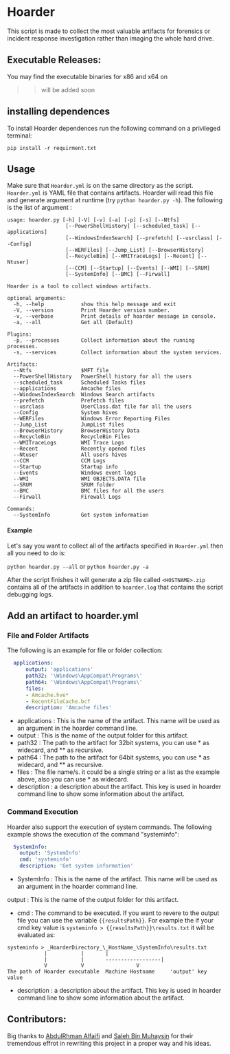 # Hoarder
This script is made to collect the most valuable artifacts for forensics or incident response investigation rather than imaging the whole hard drive.

## Executable Releases:
You may find the executable binaries for x86 and x64 on 
>> will be added soon

## installing dependences

To install Hoarder  dependences run the following command on a privileged terminal:

`pip install -r requirment.txt` 

## Usage

Make sure that `Hoarder.yml` is on the same directory as the script. `Hoarder.yml` is YAML file that contains artifacts. Hoarder will read this file and generate argument at runtime (try `python hoarder.py -h`). The following is the list of argument :

```
usage: hoarder.py [-h] [-V] [-v] [-a] [-p] [-s] [--Ntfs]
                   [--PowerShellHistory] [--scheduled_task] [--applications]
                   [--WindowsIndexSearch] [--prefetch] [--usrclass] [--Config]
                   [--WERFiles] [--Jump_List] [--BrowserHistory]
                   [--RecycleBin] [--WMITraceLogs] [--Recent] [--Ntuser]
                   [--CCM] [--Startup] [--Events] [--WMI] [--SRUM]
                   [--SystemInfo] [--BMC] [--Firwall]

Hoarder is a tool to collect windows artifacts.

optional arguments:
  -h, --help            show this help message and exit
  -V, --version         Print Hoarder version number.
  -v, --verbose         Print details of hoarder message in console.
  -a, --all             Get all (Default)

Plugins:
  -p, --processes       Collect information about the running processes.
  -s, --services        Collect information about the system services.

Artifacts:
  --Ntfs                $MFT file
  --PowerShellHistory   PowerShell history for all the users
  --scheduled_task      Scheduled Tasks files
  --applications        Amcache files
  --WindowsIndexSearch  Windows Search artifacts
  --prefetch            Prefetch files
  --usrclass            UserClass.dat file for all the users
  --Config              System hives
  --WERFiles            Windows Error Reporting Files
  --Jump_List           JumpList files
  --BrowserHistory      BrowserHistory Data
  --RecycleBin          RecycleBin Files
  --WMITraceLogs        WMI Trace Logs
  --Recent              Recently opened files
  --Ntuser              All users hives
  --CCM                 CCM Logs
  --Startup             Startup info
  --Events              Windows event logs
  --WMI                 WMI OBJECTS.DATA file
  --SRUM                SRUM folder
  --BMC                 BMC files for all the users
  --Firwall             Firewall Logs

Commands:
  --SystemInfo          Get system information

```

#### Example

Let's say you want to collect all of the artifacts specified in `Hoarder.yml` then all you need to do is:

`python hoarder.py --all` or `python hoarder.py -a` 

After the script finishes it will generate a zip file called `<HOSTNAME>.zip` contains all of the artifacts in addition to  `hoarder.log` that contains the script debugging logs.


## Add an artifact to hoarder.yml

### File and Folder Artifacts

The following is an example for file or folder collection:

```yaml
  applications: 
      output: 'applications'
      path32: '\Windows\AppCompat\Programs\'
      path64: '\Windows\AppCompat\Programs\'
      files:  
      - Amcache.hve*
      - RecentFileCache.bcf
      description: 'Amcache files'
```

* applications : This is the name of the artifact. This name will be used as an argument in the hoarder command line.
* output : This is the name of the output folder for this artifact.
* path32 : The path to the artifact for 32bit systems, you can use * as widecard, and ** as recursive.
* path64 : The path to the artifact for 64bit systems, you can use * as widecard, and ** as recursive.
* files : The file name/s. it could be a single string or a list as the example above, also you can use * as widecard.
* description : a description about the artifact. This key is used in hoarder command line to show some information about the artifact.

### Command Execution 

Hoarder also support the execution of system commands. The following example shows the execution of the command "systeminfo":

```yaml
  SystemInfo:
    output: 'SystemInfo'
    cmd: 'systeminfo'
    description: 'Get system information'
```

* SystemInfo : This is the name of the artifact. This name will be used as an argument in the hoarder command line.

output : This is the name of the output folder for this artifact.

* cmd : The command to be executed. If you want to revere to the output file you can use the variable `{{resultsPath}}`. For example the if your cmd key value is `systeminfo > {{resultsPath}}\results.txt` it will be evaluated as:

```
systeminfo > _HoarderDirectory_\_HostName_\SystemInfo\results.txt
		    |		    |		|
		    |		    |		------------------|
		    V		    V				  V
The path of Hoarder executable	Machine Hostname	 'output' key value
```

* description : a description  about the artifact. This key is used in hoarder command line to show some information about the artifact.

## Contributors:
Big thanks to [AbdulRhman Alfaifi](https://github.com/AbdulRhmanAlfaifi) and [Saleh Bin Muhaysin](https://github.com/salehmuhaysin) for their tremendous effrot in rewriting this project in a proper way and his ideas.  
